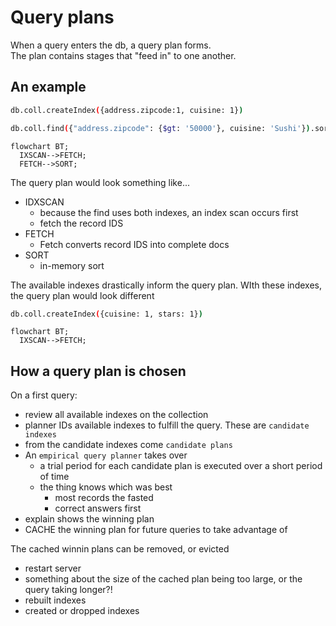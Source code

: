 # Query plans

When a query enters the db, a query plan forms.  
The plan contains stages that "feed in" to one another.

## An example

```bash
db.coll.createIndex({address.zipcode:1, cuisine: 1})

db.coll.find({"address.zipcode": {$gt: '50000'}, cuisine: 'Sushi'}).sort({rating: -1})
```

```mermaid
flowchart BT;
  IXSCAN-->FETCH;
  FETCH-->SORT;
```

The query plan would look something like...

- IDXSCAN
  - because the find uses both indexes, an index scan occurs first
  - fetch the record IDS
- FETCH
  - Fetch converts record IDS into complete docs
- SORT
  - in-memory sort

The available indexes drastically inform the query plan.
WIth these indexes, the query plan would look different

```bash
db.coll.createIndex({cuisine: 1, stars: 1})
```

```mermaid
flowchart BT;
  IXSCAN-->FETCH;
```

## How a query plan is chosen

On a first query:

- review all available indexes on the collection
- planner IDs available indexes to fulfill the query. These are `candidate indexes`
- from the candidate indexes come `candidate plans`
- An `empirical query planner` takes over
  - a trial period for each candidate plan is executed over a short period of time
  - the thing knows which was best
    - most records the fasted
    - correct answers first
- explain shows the winning plan
- CACHE the winning plan for future queries to take advantage of

The cached winnin plans can be removed, or evicted

- restart server
- something about the size of the cached plan being too large, or the query taking longer?!
- rebuilt indexes
- created or dropped indexes
